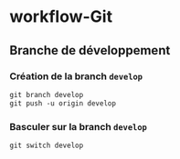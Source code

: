 # workflow-Git

## Branche de développement

### Création de la branch `develop`

```bash
git branch develop
git push -u origin develop
```

### Basculer sur la branch `develop`

```bash
git switch develop
```
